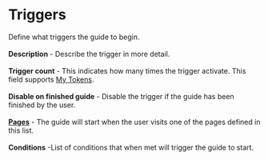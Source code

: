 # Triggers 

Define what triggers the guide to begin. 
<br/>
<br/>
**Description** - Describe the trigger in more detail.
<br/>
<br/>
**Trigger count** - This indicates how many times the trigger activate. This field supports [My Tokens](http://www.dnnsharp.com/dnn/modules/my-custom-tokens).
<br/>
<br/>
**Disable on finished guide** - Disable the trigger if the guide has been finished by the user.
<br/>
<br/>
**[Pages](https://dnnsharp.gitbooks.io/info-box/content/pages.html)** - The guide will start when the user visits one of the pages defined in this list.
<br/>
<br/>
**Conditions** -List of conditions that when met will trigger the guide to start.
<br/>
<br/>